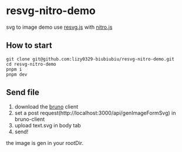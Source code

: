 # resvg-nitro-demo

svg to image demo use [resvg.js](https://github.com/yisibl/resvg-js) with [nitro.js](https://nitro.unjs.io/guide#quick-start)

## How to start

```
git clone git@github.com:lizy0329-biubiubiu/resvg-nitro-demo.git
cd resvg-nitro-demo
pnpm i
pnpm dev
```

## Send file

1. download the [bruno](https://github.com/usebruno/bruno) client
2. set a post request(http://localhost:3000/api/genImageFormSvg) in bruno-client
3. upload text.svg in body tab
4. send!

the image is gen in your rootDir.

